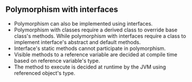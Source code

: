 ## Polymorphism with interfaces

- Polymorphism can also be implemented using interfaces.<br/>
- Polymorphism with classes require a derived class to override base class's methods. While polymorphism with interfaces require a class to implement interface's abstract and default methods.<br/>
- Interface's static methods cannot participate in polymorphism.<br/>
- Visible methods to a reference variable are decided at compile time based on reference variable's type.<br/>
- The method to execute is decided at runtime by the JVM using referenced object's type.<br/>
